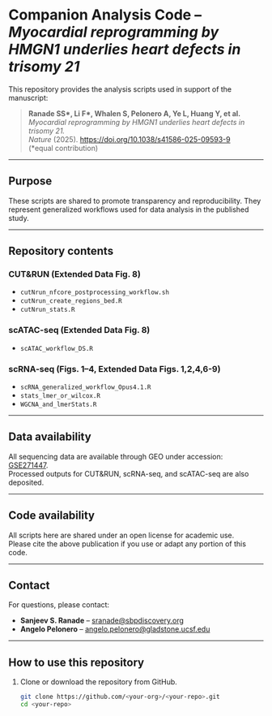 # Companion Analysis Code – *Myocardial reprogramming by HMGN1 underlies heart defects in trisomy 21*

This repository provides the analysis scripts used in support of the manuscript:

> **Ranade SS\*, Li F\*, Whalen S, Pelonero A, Ye L, Huang Y, et al.**  
> *Myocardial reprogramming by HMGN1 underlies heart defects in trisomy 21.*  
> *Nature* (2025). https://doi.org/10.1038/s41586-025-09593-9  
> (\*equal contribution)

---

## Purpose

These scripts are shared to promote transparency and reproducibility. They represent generalized workflows used for data analysis in the published study.  

---

## Repository contents

### CUT&RUN (Extended Data Fig. 8)
- `cutNrun_nfcore_postprocessing_workflow.sh` 
- `cutNrun_create_regions_bed.R` 
- `cutNrun_stats.R` 

### scATAC-seq (Extended Data Fig. 8)
- `scATAC_workflow_DS.R`

### scRNA-seq (Figs. 1–4, Extended Data Figs. 1,2,4,6-9)
- `scRNA_generalized_workflow_Opus4.1.R` 
- `stats_lmer_or_wilcox.R` 
- `WGCNA_and_lmerStats.R`

---

## Data availability

All sequencing data are available through GEO under accession: [GSE271447](https://www.ncbi.nlm.nih.gov/geo/query/acc.cgi?acc=GSE271447).  
Processed outputs for CUT&RUN, scRNA-seq, and scATAC-seq are also deposited.

---

## Code availability

All scripts here are shared under an open license for academic use.  
Please cite the above publication if you use or adapt any portion of this code.

---

## Contact

For questions, please contact:

- **Sanjeev S. Ranade** – [sranade@sbpdiscovery.org](mailto:sranade@sbpdiscovery.org)  
- **Angelo Pelonero** – [angelo.pelonero@gladstone.ucsf.edu](mailto:angelo.pelonero@gladstone.ucsf.edu)

---

## How to use this repository

1. Clone or download the repository from GitHub.  
   ```bash
   git clone https://github.com/<your-org>/<your-repo>.git
   cd <your-repo>

